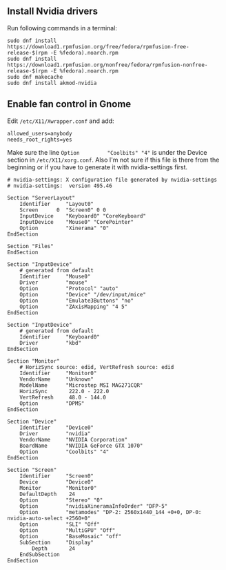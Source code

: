 ## Install Nvidia drivers

Run following commands in a terminal:
```
sudo dnf install https://download1.rpmfusion.org/free/fedora/rpmfusion-free-release-$(rpm -E %fedora).noarch.rpm
sudo dnf install https://download1.rpmfusion.org/nonfree/fedora/rpmfusion-nonfree-release-$(rpm -E %fedora).noarch.rpm
sudo dnf makecache 
sudo dnf install akmod-nvidia
```

## Enable fan control in Gnome
Edit ```/etc/X11/Xwrapper.conf``` and add:
```
allowed_users=anybody
needs_root_rights=yes
```

Make sure the line ```Option         "Coolbits" "4"``` is under the Device section in ```/etc/X11/xorg.conf```. Also I'm not sure if this file is there from the beginning or if you have to generate it with nvidia-settings first.

```
# nvidia-settings: X configuration file generated by nvidia-settings
# nvidia-settings:  version 495.46

Section "ServerLayout"
    Identifier     "Layout0"
    Screen      0  "Screen0" 0 0
    InputDevice    "Keyboard0" "CoreKeyboard"
    InputDevice    "Mouse0" "CorePointer"
    Option         "Xinerama" "0"
EndSection

Section "Files"
EndSection

Section "InputDevice"
    # generated from default
    Identifier     "Mouse0"
    Driver         "mouse"
    Option         "Protocol" "auto"
    Option         "Device" "/dev/input/mice"
    Option         "Emulate3Buttons" "no"
    Option         "ZAxisMapping" "4 5"
EndSection

Section "InputDevice"
    # generated from default
    Identifier     "Keyboard0"
    Driver         "kbd"
EndSection

Section "Monitor"
    # HorizSync source: edid, VertRefresh source: edid
    Identifier     "Monitor0"
    VendorName     "Unknown"
    ModelName      "Microstep MSI MAG271CQR"
    HorizSync       222.0 - 222.0
    VertRefresh     48.0 - 144.0
    Option         "DPMS"
EndSection

Section "Device"
    Identifier     "Device0"
    Driver         "nvidia"
    VendorName     "NVIDIA Corporation"
    BoardName      "NVIDIA GeForce GTX 1070"
    Option         "Coolbits" "4"
EndSection

Section "Screen"
    Identifier     "Screen0"
    Device         "Device0"
    Monitor        "Monitor0"
    DefaultDepth    24
    Option         "Stereo" "0"
    Option         "nvidiaXineramaInfoOrder" "DFP-5"
    Option         "metamodes" "DP-2: 2560x1440_144 +0+0, DP-0: nvidia-auto-select +2560+0"
    Option         "SLI" "Off"
    Option         "MultiGPU" "Off"
    Option         "BaseMosaic" "off"
    SubSection     "Display"
        Depth       24
    EndSubSection
EndSection
```